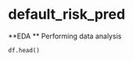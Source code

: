 # default_risk_pred
**EDA ** Performing data analysis
```df= pd.read_csv(r"D:\LuxDev\ClassModels\train.csv")
df.head()
```
